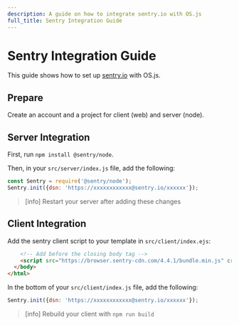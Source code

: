 ```yaml
---
description: A guide on how to integrate sentry.io with OS.js
full_title: Sentry Integration Guide
---
```


# Sentry Integration Guide

This guide shows how to set up [sentry.io](https://sentry.io/) with OS.js.

## Prepare

Create an account and a project for client (web) and server (node).

## Server Integration

First, run `npm install @sentry/node`.

Then, in your `src/server/index.js` file, add the following:

```javascript
const Sentry = require('@sentry/node');
Sentry.init({dsn: 'https://xxxxxxxxxxxx@sentry.io/xxxxxx'});
```

> [info] Restart your server after adding these changes

## Client Integration

Add the sentry client script to your template in `src/client/index.ejs`:

```html
    <!-- Add before the closing body tag -->
    <script src="https://browser.sentry-cdn.com/4.4.1/bundle.min.js" crossorigin="anonymous"></script>
  </body>
</html>
```

In the bottom of your `src/client/index.js` file, add the following:

```javascript
Sentry.init({dsn: 'https://xxxxxxxxxxxx@sentry.io/xxxxxx'});
```

> [info] Rebuild your client with `npm run build`
